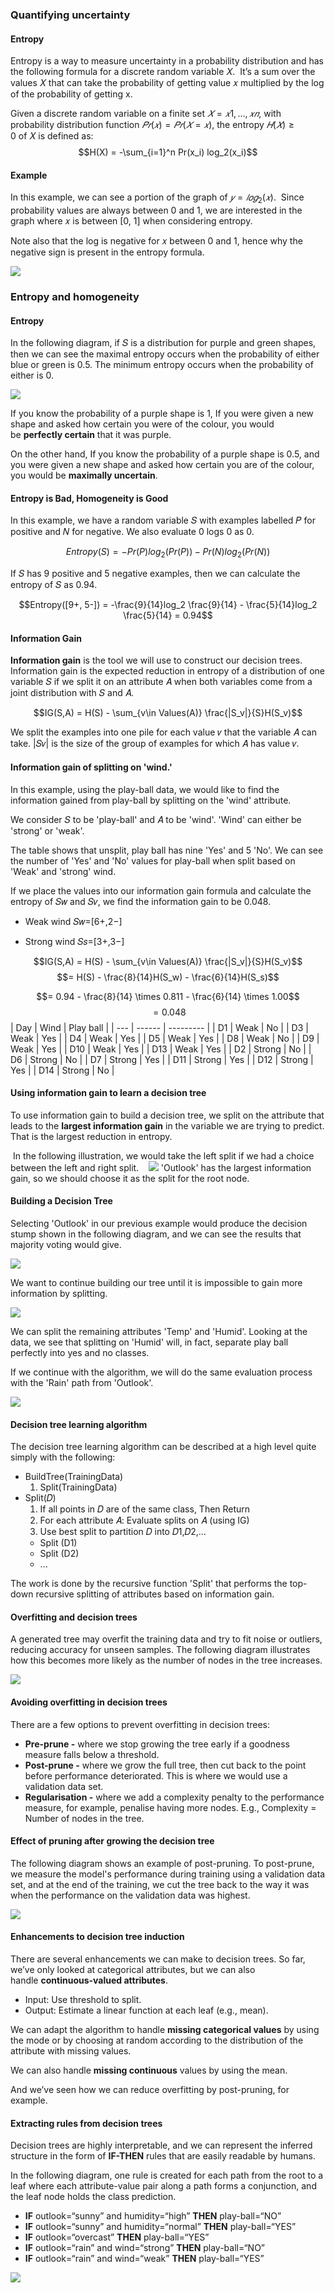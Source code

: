 ### Quantifying uncertainty

#### Entropy

Entropy is a way to measure uncertainty in a probability distribution and has the following formula for a discrete random variable 𝑋.  It’s a sum over the values 𝑋 that can take the probability of getting value 𝑥 multiplied by the log of the probability of getting x.

Given a discrete random variable on a finite set $𝑋=𝑥1,...,𝑥𝑛,$ with probability distribution function $𝑃𝑟(𝑥)=𝑃𝑟(𝑋=𝑥)$, the entropy $𝐻(𝑋)≥0$ of 𝑋 is defined as:
$$H(X) = -\sum_{i=1}^n Pr(x_i) log_2(x_i)$$

#### Example

In this example, we can see a portion of the graph of $𝑦=𝑙𝑜𝑔_2(𝑥)$.  Since probability values are always between 0 and 1, we are interested in the graph where 𝑥 is between [0, 1] when considering entropy.

Note also that the log is negative for 𝑥 between 0 and 1, hence why the negative sign is present in the entropy formula.

![](../../../../meri-public/garden/b9cb142db15456723cc41b11a8529467.png)

### Entropy and homogeneity

#### Entropy

In the following diagram, if 𝑆 is a distribution for purple and green shapes, then we can see the maximal entropy occurs when the probability of either blue or green is 0.5. The minimum entropy occurs when the probability of either is 0.

![](../../../../meri-public/garden/2833a4f6f89eedc0b42fc318004cc59a.png)

If you know the probability of a purple shape is 1, If you were given a new shape and asked how certain you were of the colour, you would be **perfectly certain** that it was purple. 

On the other hand, If you know the probability of a purple shape is 0.5, and you were given a new shape and asked how certain you are of the colour, you would be **maximally uncertain**.

#### Entropy is Bad, Homogeneity is Good

In this example, we have a random variable 𝑆 with examples labelled 𝑃 for positive and 𝑁 for negative. We also evaluate 0 logs 0 as 0.

$$Entropy(S) = -Pr(P)log_2(Pr(P)) - Pr(N)log_2(Pr(N))$$

If 𝑆 has 9 positive and 5 negative examples, then we can calculate the entropy of 𝑆 as 0.94.

$$Entropy([9+, 5-]) = -\frac{9}{14}log_2 \frac{9}{14} - \frac{5}{14}log_2 \frac{5}{14} = 0.94$$

#### Information Gain

**Information gain** is the tool we will use to construct our decision trees. Information gain is the expected reduction in entropy of a distribution of one variable 𝑆 if we split it on an attribute 𝐴 when both variables come from a joint distribution with 𝑆 and 𝐴.

$$IG(S,A) = H(S) - \sum_{v\in Values(A)} \frac{|S_v|}{S}H(S_v)$$

We split the examples into one pile for each value 𝑣 that the variable 𝐴 can take. |𝑆𝑣| is the size of the group of examples for which 𝐴 has value 𝑣.

#### Information gain of splitting on 'wind.'

In this example, using the play-ball data, we would like to find the information gained from play-ball by splitting on the 'wind' attribute. 

We consider 𝑆 to be 'play-ball' and 𝐴 to be 'wind'. 'Wind' can either be 'strong' or 'weak'. 

The table shows that unsplit, play ball has nine 'Yes' and 5 'No'. We can see the number of 'Yes' and 'No' values for play-ball when split based on 'Weak' and 'strong' wind. 

If we place the values into our information gain formula and calculate the entropy of 𝑆𝑤 and 𝑆𝑣, we find the information gain to be 0.048.

- Weak wind 𝑆𝑤=[6+,2−]
    
- Strong wind 𝑆𝑠=[3+,3−]


$$IG(S,A) = H(S) - \sum_{v\in Values(A)} \frac{|S_v|}{S}H(S_v)$$
$$= H(S) - \frac{8}{14}H(S_w) - \frac{6}{14}H(S_s)$$

$$= 0.94 - \frac{8}{14} \times 0.811 - \frac{6}{14} \times 1.00$$
$$= 0.048$$
| Day | Wind   | Play ball |
| --- | ------ | --------- |
| D1  | Weak   | No        |
| D3  | Weak   | Yes       |
| D4  | Weak   | Yes       |
| D5  | Weak   | Yes       |
| D8  | Weak   | No        |
| D9  | Weak   | Yes       |
| D10 | Weak   | Yes       |
| D13 | Weak   | Yes       |
| D2  | Strong | No        |
| D6  | Strong | No        |
| D7  | Strong | Yes       |
| D11 | Strong | Yes       |
| D12 | Strong | Yes       |
| D14 | Strong | No        |
#### Using information gain to learn a decision tree

To use information gain to build a decision tree, we split on the attribute that leads to the **largest information gain** in the variable we are trying to predict. That is the largest reduction in entropy.

 In the following illustration, we would take the left split if we had a choice between the left and right split.
 
 ![](../../../../meri-public/garden/aba4b06aeb8585e4ec3b17f7c48492e1.png)
'Outlook' has the largest information gain, so we should choose it as the split for the root node.

#### Building a Decision Tree

Selecting 'Outlook' in our previous example would produce the decision stump shown in the following diagram, and we can see the results that majority voting would give.

![](../../../../meri-public/garden/7c48c47d46c5fe26ce0f535187020300.png)

We want to continue building our tree until it is impossible to gain more information by splitting.

![](../../../../meri-public/garden/22e15f2daf4d6b1cd9e920ec802498f8.png)

We can split the remaining attributes 'Temp' and 'Humid'. Looking at the data, we see that splitting on 'Humid' will, in fact, separate play ball perfectly into yes and no classes. 

If we continue with the algorithm, we will do the same evaluation process with the 'Rain' path from 'Outlook'.

![](../../../../meri-public/garden/0fe89a61953e7d9aea43efcdd6ebaa74.png)

#### Decision tree learning algorithm

The decision tree learning algorithm can be described at a high level quite simply with the following:

- BuildTree(TrainingData)
	1. Split(TrainingData)
- Split(𝐷)
	1. If all points in 𝐷 are of the same class, Then Return
	2. For each attribute 𝐴: Evaluate splits on 𝐴 (using IG)
	3. Use best split to partition 𝐷 into 𝐷1,𝐷2,...
	- Split (D1)
	- Split (D2)
	- ...

The work is done by the recursive function 'Split' that performs the top-down recursive splitting of attributes based on information gain.

#### Overfitting and decision trees

A generated tree may overfit the training data and try to fit noise or outliers, reducing accuracy for unseen samples. The following diagram illustrates how this becomes more likely as the number of nodes in the tree increases.

![](../../../../meri-public/garden/31c443e7fc9b3daabcefbad49423f824.png)

#### Avoiding overfitting in decision trees

There are a few options to prevent overfitting in decision trees:

- **Pre-prune -** where we stop growing the tree early if a goodness measure falls below a threshold. 
- **Post-prune -** where we grow the full tree, then cut back to the point before performance deteriorated. This is where we would use a validation data set. 
- **Regularisation -** where we add a complexity penalty to the performance measure, for example, penalise having more nodes. E.g., Complexity = Number of nodes in the tree.
#### Effect of pruning after growing the decision tree

The following diagram shows an example of post-pruning. To post-prune, we measure the model's performance during training using a validation data set, and at the end of the training, we cut the tree back to the way it was when the performance on the validation data was highest.

![](../../../../meri-public/garden/989f1bb99abd22250b0b1288555dc1ef.png)

#### Enhancements to decision tree induction

There are several enhancements we can make to decision trees. So far, we’ve only looked at categorical attributes, but we can also handle **continuous-valued attributes**. 

- Input: Use threshold to split.
- Output: Estimate a linear function at each leaf (e.g., mean).

We can adapt the algorithm to handle **missing categorical values** by using the mode or by choosing at random according to the distribution of the attribute with missing values. 

We can also handle **missing continuous** values by using the mean.

And we’ve seen how we can reduce overfitting by post-pruning, for example.

#### Extracting rules from decision trees

Decision trees are highly interpretable, and we can represent the inferred structure in the form of **IF-THEN** rules that are easily readable by humans. 

In the following diagram, one rule is created for each path from the root to a leaf where each attribute-value pair along a path forms a conjunction, and the leaf node holds the class prediction.

- **IF** outlook=“sunny” and humidity=“high” **THEN** play-ball=“NO”
- **IF** outlook=“sunny” and humidity=“normal” **THEN** play-ball=“YES”
- **IF** outlook=“overcast” **THEN** play-ball=“YES”
- **IF** outlook=“rain” and wind=“strong” **THEN** play-ball=“NO”
- **IF** outlook=“rain” and wind=“weak” **THEN** play-ball=“YES”

![](../../../../meri-public/garden/881517732bb766fe65cba6a304cab748.png)

